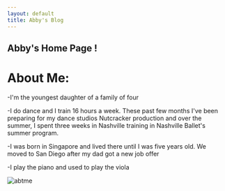 ```yaml
---
layout: default
title: Abby's Blog
---
```

## Abby's Home Page !
# About Me:
-I'm the youngest daughter of a family of four

-I do dance and I train 16 hours a week. These past few months I've been preparing for my dance studios Nutcracker production and over the summer, I spent three weeks in Nashville training in Nashville Ballet's summer program. 

-I was born in Singapore and lived there until I was five years old. We moved to San Diego after my dad got a new job offer 

-I play the piano and used to play the viola

![abtme]({{site.baseurl}}/images/AboutMeImageforGithub(1).jpg)


